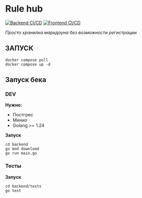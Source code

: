 # Rule hub
[![Backend CI/CD](https://github.com/NRF24l01/rulehub/actions/workflows/backend.yml/badge.svg)](https://github.com/NRF24l01/rulehub/actions/workflows/backend.yml)
[![Frontend CI/CD](https://github.com/NRF24l01/rulehub/actions/workflows/frontend.yml/badge.svg)](https://github.com/NRF24l01/rulehub/actions/workflows/frontend.yml)

*Просто хранилка маркдауна без возможности регистрации*

## ЗАПУСК
```
docker compose pull
docker compose up -d
```

## Запуск бека
### DEV
**Нужно:**
- Постгрес
- Минио
- Golang >= 1.24

**Запуск**
```shell
cd backend
go mod download
go run main.go
```

### Тесты
**Запуск**
```shell
cd backend/tests
go test
```